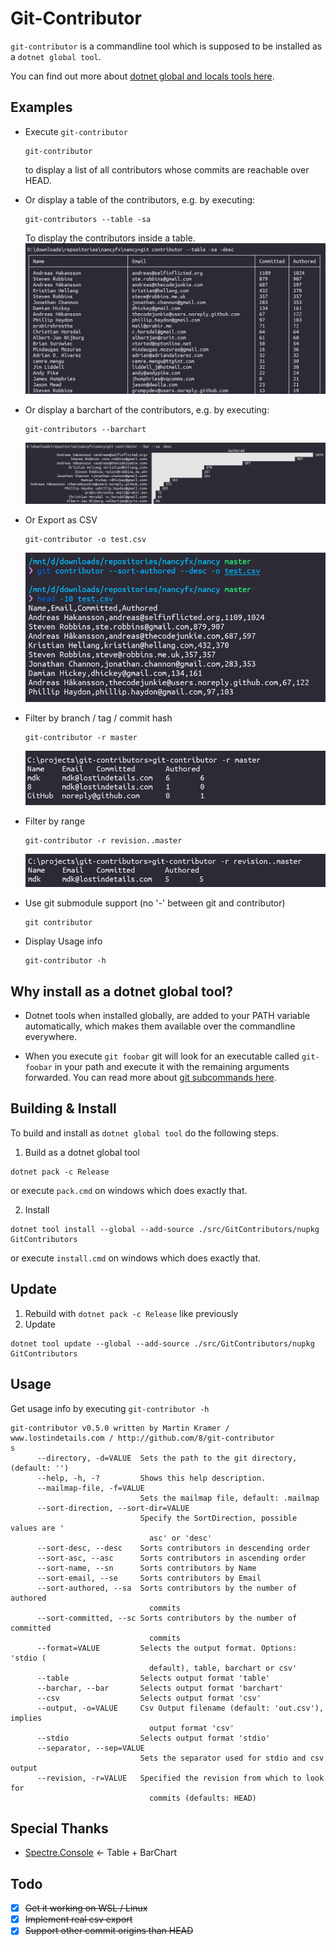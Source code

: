 # Git-Contributor

`git-contributor` is a commandline tool which is supposed to be installed as a `dotnet global tool`.

You can find out more about [dotnet global and locals tools here](https://docs.microsoft.com/en-us/dotnet/core/tools/global-tools).

## Examples
- Execute `git-contributor`
  ```
  git-contributor
  ```
  to display a list of all contributors whose commits are reachable over HEAD.

- Or display a table of the contributors, e.g. by executing:
  ```
  git-contributors --table -sa
  ```
  To display the contributors inside a table.
  ![table.png](./docs/screenshot-table.png)

- Or display a barchart of the contributors, e.g. by executing:
  ```
  git-contributors --barchart
  ```
  ![barchart.png](./docs/screenshot-barchart.png)

- Or Export as CSV
  ```
  git-contributor -o test.csv
  ```
  ![csv](./docs/screenshot-csv.png)

- Filter by branch / tag / commit hash
  ```
  git-contributor -r master
  ```
  ![filter by branch](./docs/screenshot-filter-by-branch.png)

- Filter by range
  ```
  git-contributor -r revision..master
  ```
  ![filter by range](./docs/screenshot-filter-by-range.png)

- Use git submodule support (no '-' between git and contributor)
  ```
  git contributor
  ```

- Display Usage info
  ```
  git-contributor -h
  ```

## Why install as a dotnet global tool?
- Dotnet tools when installed  globally, are added to your PATH variable automatically, which makes them available over the commandline everywhere.

- When you execute `git foobar` git will look for an executable called `git-foobar` in your path and execute it with the remaining arguments forwarded. You can read more about [git subcommands here](https://gitirc.eu/howto/new-command.html).

## Building & Install
To build and install as `dotnet global tool` do the following steps.

1. Build as a dotnet global tool
```
dotnet pack -c Release
```
or execute `pack.cmd` on windows which does exactly that.

2. Install
```
dotnet tool install --global --add-source ./src/GitContributors/nupkg GitContributors
```
or execute `install.cmd` on windows which does exactly that.

## Update
1. Rebuild with `dotnet pack -c Release` like previously
2. Update
```
dotnet tool update --global --add-source ./src/GitContributors/nupkg GitContributors
```

## Usage
Get usage info by executing `git-contributor -h`
```
git-contributor v0.5.0 written by Martin Kramer / www.lostindetails.com / http://github.com/8/git-contributor
s
      --directory, -d=VALUE  Sets the path to the git directory, (default: '')
      --help, -h, -?         Shows this help description.
      --mailmap-file, -f=VALUE
                             Sets the mailmap file, default: .mailmap
      --sort-direction, --sort-dir=VALUE
                             Specify the SortDirection, possible values are '
                               asc' or 'desc'
      --sort-desc, --desc    Sorts contributors in descending order
      --sort-asc, --asc      Sorts contributors in ascending order
      --sort-name, --sn      Sorts contributors by Name
      --sort-email, --se     Sorts contributors by Email
      --sort-authored, --sa  Sorts contributors by the number of authored
                               commits
      --sort-committed, --sc Sorts contributors by the number of committed
                               commits
      --format=VALUE         Selects the output format. Options: 'stdio (
                               default), table, barchart or csv'
      --table                Selects output format 'table'
      --barchar, --bar       Selects output format 'barchart'
      --csv                  Selects output format 'csv'
      --output, -o=VALUE     Csv Output filename (default: 'out.csv'), implies
                               output format 'csv'
      --stdio                Selects output format 'stdio'
      --separator, --sep=VALUE
                             Sets the separator used for stdio and csv output
      --revision, -r=VALUE   Specified the revision from which to look for
                               commits (defaults: HEAD)
```

## Special Thanks
- [Spectre.Console](https://spectreconsole.net) <- Table + BarChart

## Todo
- [x] ~~Get it working on WSL / Linux~~
- [x] ~~Implement real csv export~~
- [x] ~~Support other commit origins than HEAD~~
